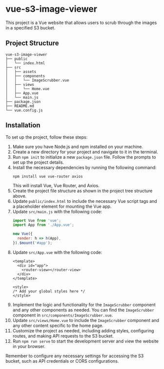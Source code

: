 # vue-s3-image-viewer

This project is a Vue website that allows users to scrub through the images in a specified S3 bucket.

## Project Structure

```
vue-s3-image-viewer
├── public
│   └── index.html
├── src
│   ├── assets
│   ├── components
│   │   └── ImageScrubber.vue
│   ├── views
│   │   └── Home.vue
│   ├── App.vue
│   └── main.js
├── package.json
├── README.md
└── vue.config.js
```

## Installation

To set up the project, follow these steps:

1. Make sure you have Node.js and npm installed on your machine.
2. Create a new directory for your project and navigate to it in the terminal.
3. Run `npm init` to initialize a new `package.json` file. Follow the prompts to set up the project details.
4. Install the necessary dependencies by running the following command:
   ```
   npm install vue vue-router axios
   ```
   This will install Vue, Vue Router, and Axios.
5. Create the project file structure as shown in the project tree structure above.
6. Update `public/index.html` to include the necessary Vue script tags and a placeholder element for mounting the Vue app.
7. Update `src/main.js` with the following code:
   ```javascript
   import Vue from 'vue';
   import App from './App.vue';

   new Vue({
     render: h => h(App),
   }).$mount('#app');
   ```
8. Update `src/App.vue` with the following code:
   ```vue
   <template>
     <div id="app">
       <router-view></router-view>
     </div>
   </template>

   <style>
   /* Add your global styles here */
   </style>
   ```
9. Implement the logic and functionality for the `ImageScrubber` component and any other components as needed. You can find the `ImageScrubber` component in `src/components/ImageScrubber.vue`.
10. Update `src/views/Home.vue` to include the `ImageScrubber` component and any other content specific to the home page.
11. Customize the project as needed, including adding styles, configuring routes, and making API requests to the S3 bucket.
12. Run `npm run serve` to start the development server and view the website in your browser.

Remember to configure any necessary settings for accessing the S3 bucket, such as API credentials or CORS configurations.